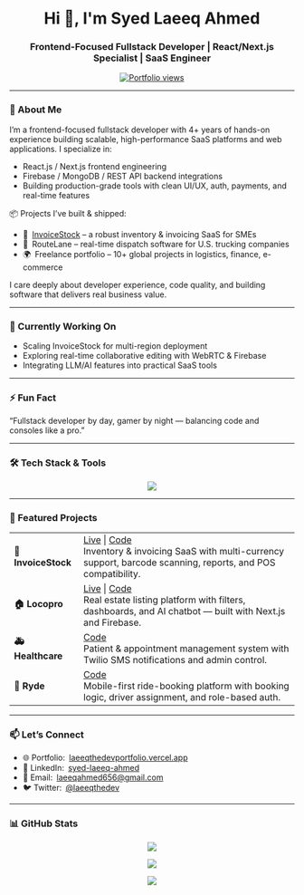 <h1 align="center">Hi 👋, I'm Syed Laeeq Ahmed</h1>
<h3 align="center">Frontend-Focused Fullstack Developer | React/Next.js Specialist | SaaS Engineer</h3>

<p align="center">
  <a href="https://laeeqthedevportfolio.vercel.app" target="_blank">
    <img src="https://komarev.com/ghpvc/?username=laeeqthedev&label=Portfolio%20Views&color=0e75b6&style=flat" alt="Portfolio views" />
  </a>
</p>

---

### 🚀 About Me

I’m a frontend-focused fullstack developer with 4+ years of hands-on experience building scalable, high-performance SaaS platforms and web applications. I specialize in:

- React.js / Next.js frontend engineering  
- Firebase / MongoDB / REST API backend integrations  
- Building production-grade tools with clean UI/UX, auth, payments, and real-time features

📦 Projects I’ve built & shipped:

- 🧾 [InvoiceStock](https://invoicestock.vercel.app) – a robust inventory & invoicing SaaS for SMEs  
- 🚛 RouteLane – real-time dispatch software for U.S. trucking companies  
- 🌍 Freelance portfolio – 10+ global projects in logistics, finance, e-commerce

I care deeply about developer experience, code quality, and building software that delivers real business value.

---

### 💼 Currently Working On

- Scaling InvoiceStock for multi-region deployment  
- Exploring real-time collaborative editing with WebRTC & Firebase  
- Integrating LLM/AI features into practical SaaS tools

---

### ⚡ Fun Fact

“Fullstack developer by day, gamer by night — balancing code and consoles like a pro.”

---

### 🛠️ Tech Stack & Tools

<p align="center">
  <img src="https://skillicons.dev/icons?i=react,nextjs,nodejs,express,mongodb,tailwind,typescript,javascript,redux,figma,firebase,vercel,git,github,vscode" />
</p>

---

### 🚀 Featured Projects

<table>
  <tr>
    <td><strong>🧾 InvoiceStock</strong></td>
    <td>
      <a href="https://invoicestock.vercel.app" target="_blank">Live</a> | 
      <a href="https://github.com/LaeeqtheDev/invoicestock" target="_blank">Code</a><br/>
      Inventory & invoicing SaaS with multi-currency support, barcode scanning, reports, and POS compatibility.
    </td>
  </tr>
  <tr>
    <td><strong>🏠 Locopro</strong></td>
    <td>
      <a href="https://locopro-client.vercel.app" target="_blank">Live</a> | 
      <a href="https://github.com/LaeeqtheDev/locopro" target="_blank">Code</a><br/>
      Real estate listing platform with filters, dashboards, and AI chatbot — built with Next.js and Firebase.
    </td>
  </tr>
  <tr>
    <td><strong>🚑 Healthcare</strong></td>
    <td>
      <a href="https://github.com/LaeeqtheDev/healthcare" target="_blank">Code</a><br/>
      Patient & appointment management system with Twilio SMS notifications and admin control.
    </td>
  </tr>
  <tr>
    <td><strong>🚗 Ryde</strong></td>
    <td>
      <a href="https://github.com/LaeeqtheDev/ryde" target="_blank">Code</a><br/>
      Mobile-first ride-booking platform with booking logic, driver assignment, and role-based auth.
    </td>
  </tr>
</table>

---

### 📫 Let’s Connect

- 🌐 Portfolio: [laeeqthedevportfolio.vercel.app](https://laeeqthedevportfolio.vercel.app)  
- 💼 LinkedIn: [syed-laeeq-ahmed](https://www.linkedin.com/in/syed-laeeq-ahmed/)  
- 📧 Email: laeeqahmed656@gmail.com  
- 🐦 Twitter: [@laeeqthedev](https://twitter.com/laeeqthedev)

---

### 📊 GitHub Stats

<p align="center">
  <img src="https://github-readme-stats.vercel.app/api?username=LaeeqtheDev&show_icons=true&theme=default&hide_title=true" />
</p>

<p align="center">
  <img src="https://github-readme-streak-stats.herokuapp.com/?user=LaeeqtheDev&theme=default" />
</p>

<p align="center">
  <img src="https://github-profile-trophy.vercel.app/?username=laeeqthedev&row=1&column=6" />
</p>
